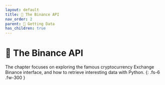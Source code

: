 ```yaml
---
layout: default
title: 🎏 The Binance API 
nav_order: 2
parent: 🎏 Getting Data
has_children: true
---
```


# 🎏 The Binance API

The chapter focuses on exploring the famous cryptocurrency Exchange Binance interface, and how to retrieve interesting data with Python. 
{: .fs-6 .fw-300 }
